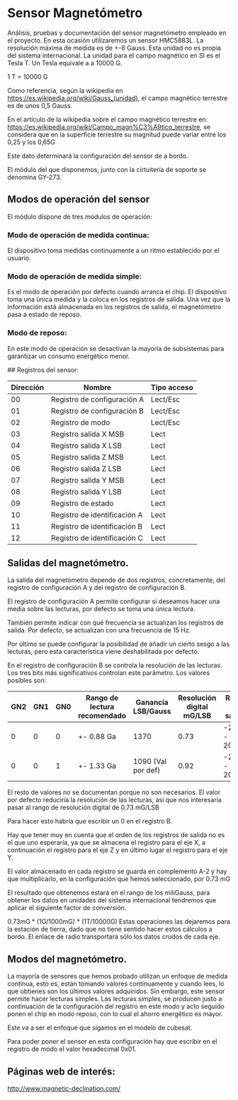 # Sensor Magnetómetro
Análisis, pruebas y documentación del sensor magnetómetro empleado en el proyecto.
En esta ocasión utilizaremos un sensor HMC5883L.
La resolución máxima de medida es de +-8 Gauss. Esta unidad no es propia del
sistema internacional. La unidad para el campo magnético en SI es el Tesla T.
Un Tesla equivale a a 10000 G.

1 T = 10000 G

Como referencia, según la wikipedia en https://es.wikipedia.org/wiki/Gauss_(unidad),
el campo magnético terrestre es de unos 0,5 Gauss.

En el artículo de la wikipedia sobre el campo magnético terrestre en: https://es.wikipedia.org/wiki/Campo_magn%C3%A9tico_terrestre, se considera que
en la superficie terrestre su magnitud puede variar entre los 0,25 y los 0,65G

Este dato determinará la configuración del sensor de a bordo.

El módulo del que disponemos, junto con la cirtuitería de soporte se denomina
GY-273.

## Modos de operación del sensor
El módulo dispone de tres módulos de operación:

### Modo de operación de medida continua:
El dispositivo toma medidas continuamente a un ritmo establecido por el usuario.


### Modo de operación de medida simple:
Es el modo de operación por defecto cuando arranca el chip. El dispositivo toma
una única medida y la coloca en los registros de salida.
Una vez que la información está almacenada en los registros de salida,
el magnetómetro pasa a estado de reposo.

### Modo de reposo:
En este modo de operación se desactivan la mayoría de subsistemas para garantizar
un consumo energético menor.

## Registros del sensor:

| Dirección | Nombre                        | Tipo acceso |
|-----------|-------------------------------|-------------|
| 00        | Registro de configuración A   | Lect/Esc    |
| 01        | Registro de configuración B   | Lect/Esc    |
| 02        | Registro de modo              | Lect/Esc    |
| 03        | Registro salida X MSB         | Lect        |
| 04        | Registro salida X LSB         | Lect        |
| 05        | Registro salida Z MSB         | Lect        |
| 06        | Registro salida Z LSB         | Lect        |
| 07        | Registro salida Y MSB         | Lect        |
| 08        | Registro salida Y LSB         | Lect        |
| 09        | Registro de estado            | Lect        |
| 10        | Registro de identificación A  | Lect        |
| 11        | Registro de identificación B  | Lect        |
| 12        | Registro de identificación C  | Lect        |

## Salidas del magnetómetro.

La salida del magnetómetro depende de dos registros, concretamente, del registro
de configuración A y del registro de configuración B.

El registro de configuración A permite configurar si deseamos hacer una media sobre
las lecturas, por defecto se toma una única lectura.

También permite indicar con qué frecuencia se actualizan los registros de salida.
Por defecto, se actualizan con una frecuencia de 15 Hz.

Por último se puede configurar la posibilidad de añadir un cierto sesgo a las
lecturas, pero esta característica viene deshabilitada por defecto.

En el registro de configuración B se controla la resolución de las lecturas. Los
tres bits más significativos controlan este parámetro. Los valores posibles son:

|   GN2  |  GN1  |  GN0  | Rango de lectura recomendado | Ganancia LSB/Gauss  |  Resolución digital mG/LSB | Rango de salida |
|--------|-------|-------|------------------------------|---------------------|----------------------------|-----------------|
|  0     |    0  |   0   | +- 0.88 Ga                   | 1370                | 0.73                       | -2048 - 2047    |
|  0     |    0  |   1   | +- 1.33 Ga                   | 1090 (Val por def)  | 0.92                       | -2048 - 2047    |


El resto de valores no se documentan porque no son necesarios. El valor por defecto reduciría la resolución
de las lecturas, así que nos interesaría pasar al rango de resolución digital de 0.73 mG/LSB

Para hacer esto habría que escribir un 0 en el registro B.

Hay que tener muy en cuenta que el orden de los registros de salida no es el que
uno esperaría, ya que se almacena el registro para el eje X, a continuación el
registro para el eje Z y en último lugar el registro para el eje Y.

El valor almacenado en cada registro se guarda en complemento A-2 y hay que
multiplicarlo, en la configuración que hemos seleccionado, por 0.73 mG

El resultado que obtenemos estará en el rango de los miliGauss, para obtener los
datos en unidades del sistema internacional tendremos que aplicar el siguiente
factor de conversión.

0.73mG * (1G/1000mG) * (1T/10000G)
Estas operaciones las dejaremos para la estación de tierra, dado que no tiene
sentido hacer estos cálculos a bordo.
El enlace de radio transportará sólo los datos crudos de cada eje.

## Modos del magnetómetro.
La mayoría de sensores que hemos probado utilizan un enfoque de medida contínua,
esto es, están tomando valores contínuamente y cuando lees, lo que obtienes son
los últimos valores adquiridos.
Sin embargo, este sensor permite hacer lecturas simples. Las lecturas simples,
se producen justo a continuación de la configuración del registro en este modo y
acto seguido ponen el chip en modo reposo, con lo cual el ahorro energético es mayor.

Este va a ser el enfoque que sigamos en el modelo de cubesat.

Para poder poner el sensor en esta configuración hay que escribir en el registro
de modo el valor hexadecimal 0x01.

## Páginas web de interés:
http://www.magnetic-declination.com/
